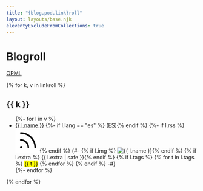 ```yaml
---
title: "{blog,pod,link}roll"
layout: layouts/base.njk
eleventyExcludeFromCollections: true
---
```


# Blogroll

<div class="text-center">
	<a href="/blogroll.opml">OPML</a>
</div>

{% for k, v in linkroll %}
<section class="linkroll">
	<h2>{{ k }}</h2>
	<ul id="icons-{{ k | slug }}">
	{%- for l in v %}
		<li>
			<a href="{{ l.id }}">{{ l.name }}</a>
			{%- if l.lang == "es" %} (<abbr title="Español">ES</abbr>){% endif %}
			{%- if l.rss %} <a href="{{ l.rss }}"><img class="svg sm" src="/assets/phosphor/rss-simple.svg" alt="{{ l.name }} RSS feed"/></a>{% endif %}
			{#-
			{% if l.img %} <img src="{{ l.img }}" alt="{{ l.name }}" width="88" height="31" loading="lazy" />{% endif %}
			{% if l.extra %} {{ l.extra | safe }}{% endif %}
			{% if l.tags %}
				{% for t in l.tags %}
					<mark style="display: inline-block">{{ t }}</mark>
				{% endfor %}
			{% endif %}
			-#}
		</li>
	{%- endfor %}
	</ul>
</section>
{% endfor %}